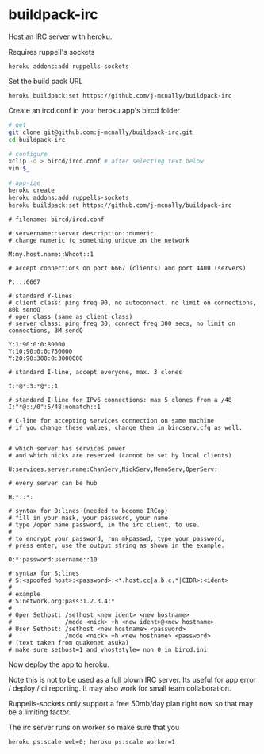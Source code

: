 buildpack-irc
=============

Host an IRC server with heroku.

Requires ruppell's sockets

`heroku addons:add ruppells-sockets`

Set the build pack URL

`heroku buildpack:set https://github.com/j-mcnally/buildpack-irc`

Create an ircd.conf in your heroku app's bircd folder

```bash
# get
git clone git@github.com:j-mcnally/buildpack-irc.git
cd buildpack-irc

# configure
xclip -o > bircd/ircd.conf # after selecting text below
vim $_

# app-ize
heroku create
heroku addons:add ruppells-sockets
heroku buildpack:set https://github.com/j-mcnally/buildpack-irc
```


```
# filename: bircd/ircd.conf

# servername::server description::numeric. 
# change numeric to something unique on the network

M:my.host.name::Whoot::1

# accept connections on port 6667 (clients) and port 4400 (servers)

P::::6667

# standard Y-lines
# client class: ping freq 90, no autoconnect, no limit on connections, 80k sendQ
# oper class (same as client class)
# server class: ping freq 30, connect freq 300 secs, no limit on connections, 3M sendQ

Y:1:90:0:0:80000
Y:10:90:0:0:750000
Y:20:90:300:0:3000000

# standard I-line, accept everyone, max. 3 clones

I:*@*:3:*@*::1

# standard I-line for IPv6 connections: max 5 clones from a /48
I:"*@::/0":5/48:nomatch::1

# C-line for accepting services connection on same machine
# if you change these values, change them in bircserv.cfg as well.


# which server has services power
# and which nicks are reserved (cannot be set by local clients)

U:services.server.name:ChanServ,NickServ,MemoServ,OperServ:

# every server can be hub

H:*::*:

# syntax for O:lines (needed to become IRCop)
# fill in your mask, your password, your name
# type /oper name password, in the irc client, to use.
#
# to encrypt your password, run mkpasswd, type your password, 
# press enter, use the output string as shown in the example.

O:*:password:username::10

# syntax for S:lines
# S:<spoofed host>:<password>:<*.host.cc|a.b.c.*|CIDR>:<ident>
#
# example
# S:network.org:pass:1.2.3.4:*
#
# Oper Sethost: /sethost <new ident> <new hostname> 
#               /mode <nick> +h <new ident>@<new hostname> 
# User Sethost: /sethost <new hostname> <password> 
#               /mode <nick> +h <new hostname> <password> 
# (text taken from quakenet asuka)
# make sure sethost=1 and vhoststyle= non 0 in bircd.ini

```

Now deploy the app to heroku.

Note this is not to be used as a full blown IRC server. Its useful for app error / deploy / ci reporting.
It may also work for small team collaboration.

Ruppells-sockets only support a free 50mb/day plan right now so that may be a limiting factor.

The irc server runs on worker so make sure that you

`heroku ps:scale web=0; heroku ps:scale worker=1`

